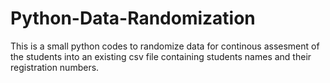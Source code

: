# Python-Data-Randomization

This is a small python codes to randomize data for continous assesment of the students into an existing csv file containing students names and their registration numbers.

